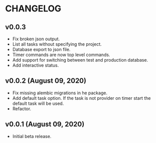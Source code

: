 # CHANGELOG

## v0.0.3

- Fix broken json output.
- List all tasks without specifying the project.
- Database export to json file.
- Timer commands are now top level commands.
- Add support for switching between test and production database.
- Add interactive status.


## v0.0.2 (August 09, 2020)

- Fix missing alembic migrations in he package.
- Add default task option. If the task is not provider on timer start the
  default task will be used.
- Refactor.


## v0.0.1 (August 09, 2020)

- Initial beta release. 
